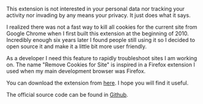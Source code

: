 This extension is not interested in your personal data nor tracking your activity nor invading by any means your privacy. It just does what it says.

I realized there was not a fast way to kill all cookies for the current site from Google Chrome when I first built this extension at the beginning of 2010. Incredibly enough six years later I found people still using it so I decided to open source it and make it a little bit more user friendly.<br />

As a developer I need this feature to rapidly troubleshoot sites I am working on. The name "Remove Cookies for Site" is inspired in a Firefox extension I used when my main development browser was Firefox.

You can download the extension from <a href="https://chrome.google.com/extensions/detail/lmfdblomdpkcniknaenceeogpgepocmm">here</a>. I hope you will find it useful.<br />

The official source code can be found in <a href="https://github.com/nestoru/remove-cookies-for-site">Github</a>.
